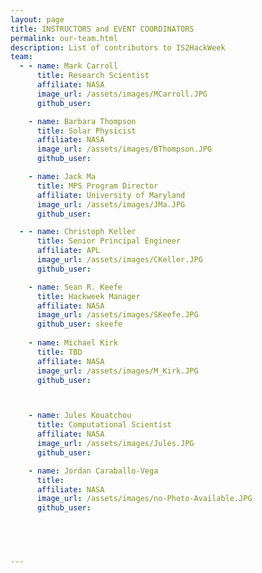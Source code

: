 ```yaml
---
layout: page
title: INSTRUCTORS and EVENT COORDINATORS
permalink: our-team.html
description: List of contributors to IS2HackWeek
team:
  - - name: Mark Carroll
      title: Research Scientist
      affiliate: NASA
      image_url: /assets/images/MCarroll.JPG
      github_user: 

    - name: Barbara Thompson
      title: Solar Physicist
      affiliate: NASA
      image_url: /assets/images/BThompson.JPG
      github_user: 

    - name: Jack Ma
      title: MPS Program Director
      affiliate: University of Maryland
      image_url: /assets/images/JMa.JPG
      github_user: 

  - - name: Christoph Keller
      title: Senior Principal Engineer
      affiliate: APL
      image_url: /assets/images/CKeller.JPG
      github_user: 

    - name: Sean R. Keefe
      title: Hackweek Manager
      affiliate: NASA
      image_url: /assets/images/SKeefe.JPG
      github_user: skeefe
      
    - name: Michael Kirk
      title: TBD
      affiliate: NASA
      image_url: /assets/images/M_Kirk.JPG
      github_user: 



    - name: Jules Kouatchou
      title: Computational Scientist
      affiliate: NASA
      image_url: /assets/images/Jules.JPG
      github_user: 

    - name: Jordan Caraballo-Vega
      title: 
      affiliate: NASA
      image_url: /assets/images/no-Photo-Available.JPG
      github_user: 



    

---
```

